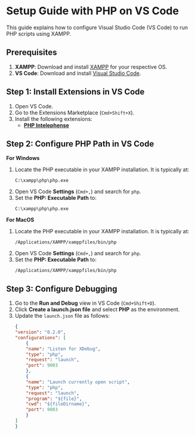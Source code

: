 # Setup Guide with PHP on VS Code

This guide explains how to configure Visual Studio Code (VS Code) to run PHP scripts using XAMPP.


## Prerequisites

1. **XAMPP**: Download and install [XAMPP](https://www.apachefriends.org/download.html) for your respective OS.
2. **VS Code**: Download and install [Visual Studio Code](https://code.visualstudio.com/).



## Step 1: Install Extensions in VS Code

1. Open VS Code.
2. Go to the Extensions Marketplace (`Cmd+Shift+X`).
3. Install the following extensions:
   - [**PHP Intelephense**](https://marketplace.visualstudio.com/items?itemName=bmewburn.vscode-intelephense-client)
   <!-- - [**PHP Debug**](https://marketplace.visualstudio.com/items?itemName=xdebug.php-debug) -->



## Step 2: Configure PHP Path in VS Code

**For Windows**
1. Locate the PHP executable in your XAMPP installation. It is typically at: 
    ```
    C:\xampp\php\php.exe
    ```
2. Open VS Code **Settings** (`Cmd+,`) and search for `php`.
3. Set the **PHP: Executable Path** to: 
    ```
    C:\xampp\php\php.exe
    ```

**For MacOS**
1. Locate the PHP executable in your XAMPP installation. It is typically at: 
    ```
    /Applications/XAMPP/xamppfiles/bin/php
    ```
2. Open VS Code **Settings** (`Cmd+,`) and search for `php`.
3. Set the **PHP: Executable Path** to: 
    ```
    /Applications/XAMPP/xamppfiles/bin/php
    ```




## Step 3: Configure Debugging

1. Go to the **Run and Debug** view in VS Code (`Cmd+Shift+D`).
2. Click **Create a launch.json file** and select **PHP** as the environment.
3. Update the `launch.json` file as follows:
    ```json
    {
    "version": "0.2.0",
    "configurations": [
        {
        "name": "Listen for XDebug",
        "type": "php",
        "request": "launch",
        "port": 9003
        },
        {
        "name": "Launch currently open script",
        "type": "php",
        "request": "launch",
        "program": "${file}",
        "cwd": "${fileDirname}",
        "port": 9003
        }
    ]
    }
    ```